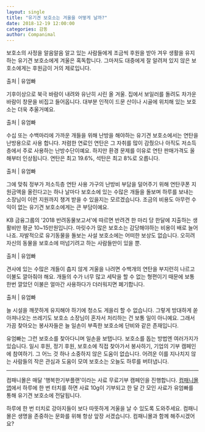 ```yaml
---
layout: single
title: "유기견 보호소는 겨울을 어떻게 날까?"
date: 2018-12-19 12:00:00
categories: 감동
author: Companimal
---
```


보호소의 사정을 알음알음 알고 있는 사람들에게 조금씩 후원을 받아 겨우 생활을 유지하는 유기견 보호소에게 겨울은 혹독합니다. 그마저도 대중에게 잘 알려져 있지 않은 보호소에게는 후원금이 거의 제로입니다.

출처 | 유엄빠

기후이상으로 북극 바람이 내려와 유난히 시린 올 겨울. 집에서 보일러를 돌려도 차가운 바람이 창문을 비집고 들어옵니다. 대부분 인적이 드문 산이나 시골에 위치해 있는 보호소는 더욱 추울거예요.

출처 | 유엄빠

수십 또는 수백마리에 가까운 개들을 위해 난방을 해야하는 유기견 보호소에서는 연탄을 난방용으로 사용 합니다. 저렴한 연료인 연탄은 그 자취를 많이 감췄으나 아직도 저소득층에서 주로 사용하는 난방수단이예요. 하지만 환경 문제를 이유로 연탄 판매가격도 올해부터 인상됩니다. 연탄은 최고 19.6%, 석탄은 최고 8%로 오릅니다.

출처 | 유엄빠

그에 맞춰 정부가 저소득층 연탄 사용 가구의 난방비 부담을 덜어주기 위해 연탄쿠폰 지원금액을 올린다고는 하나 날마다 보호소에 있는 수많은 개들을 돌보며 하루를 보내는 소장님이 이런 지원까지 챙겨 받을 수 있을지는 모르겠습니다. 조금의 비용도 아무런 수익이 없는 유기견 보호소에게는 큰 부담이예요.

KB 금융그룹의 '2018 반려동물보고서'에 따르면 반려견 한 마리 당 한달에 지출하는 생활비만 평균 10~15만원입니다. 마릿수가 많은 보호소는 감당해야하는 비용이 배로 늘어나죠. 자발적으로 유기동물을 돌보는 사설 보호소에는 어떠한 보상도 없습니다. 오히려 자신의 동물을 보호소에 떠넘기려고 하는 사람들만이 있을 뿐.

출처 | 유엄빠

견사에 있는 수많은 개들이 춥지 않게 겨울을 나려면 수백개의 연탄을 부지런히 나르고 이불도 깔아줘야 해요. 개들의 수가 너무 많고 세탁을 할 수 없는 형편이기 때문에 보통 한번 깔았던 이불은 얼마간 사용하다가 더러워지면 폐기합니다.

출처 | 유엄빠

늘 시설을 깨끗하게 유지해야 하기에 청소도 게을리 할 수 없습니다. 그렇게 방대하게 쏟아져나오는 쓰레기도 보호소 소장님이 혼자서 처리하는 건 보통 일이 아니예요. 그래서 가끔 찾아오는 봉사자들은 늘 일손이 부족한 보호소에 단비와 같은 존재입니다.

유엄빠는 그런 보호소를 찾아다니며 일손을 보탭니다. 보호소를 돕는 방법엔 여러가지가 있습니다. 일시 후원, 정기 후원, 보호소에 직접 찾아가서 봉사하기, 기업의 기부 캠페인에 참여하기. 그 어느 것 하나 소중하지 않은 도움이 없습니다. 어려운 이를 지나치지 않는 사람들의 작은 관심과 도움이 모여 보호소는 오늘도 하루를 버텨냅니다.

---

컴패니몰은 매달 '행복한기부플랜'이라는 사료 무료기부 캠페인을 진행합니다. [컴패니몰앱](https://m.holapet.com/donation/detail/100)에서 하루에 한 번 터치를 하면 사료 10g이 기부되고 한 달 간 모인 사료가 유엄빠를 통해 유기견 보호소에 전달됩니다.

하루에 한 번 터치로 강아지들이 보다 따뜻하게 겨울을 날 수 있도록 도와주세요. 컴패니몰은 생명을 존중하는 문화를 위해 항상 앞장 서겠습니다. 컴패니몰과 함께 해주시겠어요?
